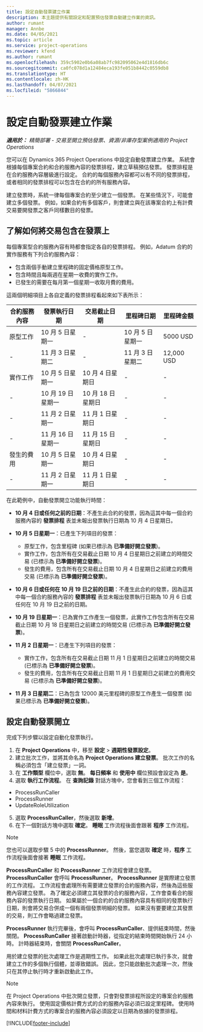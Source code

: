 ```yaml
---
title: 設定自動發票建立作業
description: 本主題提供有關設定和配置預估發票自動建立作業的資訊。
author: rumant
manager: Annbe
ms.date: 04/05/2021
ms.topic: article
ms.service: project-operations
ms.reviewer: kfend
ms.author: rumant
ms.openlocfilehash: 359c5902e0b6a08ab7fc982095062e4d1816db6c
ms.sourcegitcommit: ca0fc078d1a12484eca193fe051b8442c0559db8
ms.translationtype: HT
ms.contentlocale: zh-HK
ms.lasthandoff: 04/07/2021
ms.locfileid: "5866844"
---
```

# <a name="set-up-automatic-invoice-creation"></a>設定自動發票建立作業 
 
_**適用於：** 精簡部署 - 交易至開立預估發票、資源/非庫存型案例適用的 Project Operations_

您可以在 Dynamics 365 Project Operations 中設定自動發票建立作業。 系統會根據每個專案合約和合約服務內容的發票排程，建立草稿預估發票。 發票排程是在合約服務內容層級進行設定。 合約的每個服務內容都可以有不同的發票排程，或者相同的發票排程可以包含在合約的所有服務內容。

建立發票時，系統一律每個專案合約至少建立一個發票。 在某些情況下，可能會建立多個發票。 例如，如果合約有多個客戶，則會建立與在該專案合約上有計費交易要開發票之客戶同樣數目的發票。

## <a name="understand-how-transactions-are-included-on-an-invoice"></a>了解如何將交易包含在發票上 

每個專案型合約服務內容有時都會指定各自的發票排程。 例如，Adatum 合約的實作服務有下列合約服務內容：

- 包含兩個手動建立里程碑的固定價格原型工作。
- 包含時間且每兩週在星期一收費的實作工作。
- 已發生的需要在每月第一個星期一收取月費的費用。

這兩個明細項目上各自定義的發票排程看起來如下表所示：

| 合約服務內容 | 發票執行日期 | 交易截止日期 | 里程碑日期 | 里程碑金額 |
| --- | --- | --- | --- | --- |
| 原型工作 | 10 月 5 日星期一 | - | 10 月 5 日星期一 | 5000 USD |
| - | 11 月 3 日星期二 | - | 11 月 3 日星期二 | 12,000 USD |
| 實作工作 | 10 月 5 日星期一 | 10 月 4 日星期日 | - | - |
| - | 10 月 19 日星期一 | 10 月 18 日星期日 | - | - |
| - | 11 月 2 日星期一 | 11 月 1 日星期日 | - | - |
| - | 11 月 16 日星期一 | 11 月 15 日星期日 | - | - |
| 發生的費用 | 10 月 5 日星期一 | 10 月 4 日星期日 | - | - |
| - | 11 月 2 日星期一 | 11 月 1 日星期日 | - | - |

在此範例中，自動發票開立功能執行時間：

- **10 月 4 日或任何之前的日期**：不產生此合約的發票，因為這其中每一個合約服務內容的 **發票排程** 表並未報出發票執行日期為 10 月 4 日星期日。
- **10 月 5 日星期一**：已產生下列項目的發票：

    - 原型工作，包含里程碑 (如果已標示為 **已準備好開立發票**)。
    - 實作工作，包含所有在交易截止日期 10 月 4 日星期日之前建立的時間交易 (已標示為 **已準備好開立發票**)。
    - 發生的費用，包含所有在交易截止日期 10 月 4 日星期日之前建立的費用交易 (已標示為 **已準備好開立發票**)。
  
- **10 月 6 日或任何在 10 月 19 日之前的日期**：不產生此合約的發票，因為這其中每一個合約服務內容的 **發票排程** 表並未報出發票執行日期為 10 月 6 日或任何在 10 月 19 日之前的日期。
- **10 月 19 日星期一**：已為實作工作產生一個發票，此實作工作包含所有在交易截止日期 10 月 18 日星期日之前建立的時間交易 (已標示為 **已準備好開立發票**)。
- **11 月 2 日星期一**：已產生下列項目的發票：

    - 實作工作，包含所有在交易截止日期 11 月 1 日星期日之前建立的時間交易 (已標示為 **已準備好開立發票**)。
    - 發生的費用，包含所有在交易截止日期 11 月 1 日星期日之前建立的費用交易 (已標示為 **已準備好開立發票**)。

- **11 月 3 日星期二**：已為包含 12000 美元里程碑的原型工作產生一個發票 (如果已標示為 **已準備好開立發票**)。

## <a name="configure-automatic-invoicing"></a>設定自動發票開立

完成下列步驟以設定自動化發票執行。

1. 在 **Project Operations** 中，移至 **設定** > **週期性發票設定**。
2. 建立批次工作，並將其命名為 **Project Operations 建立發票**。 批次工作的名稱必須包含「建立發票」一詞。
3. 在 **工作類型** 欄位中，選取 **無**。 **每日頻率** 和 **使用中** 欄位預設會設定為 **是**。
4. 選取 **執行工作流程**。 在 **查詢記錄** 對話方塊中，您會看到三個工作流程：

- ProcessRunCaller
- ProcessRunner
- UpdateRoleUtilization

5. 選取 **ProcessRunCaller**，然後選取 **新增**。
6. 在下一個對話方塊中選取 **確定**。 **睡眠** 工作流程後面會跟著 **程序** 工作流程。 

> [!NOTE]
> 您也可以選取步驟 5 中的 **ProcessRunner**。 然後，當您選取 **確定** 時，**程序** 工作流程後面會接著 **睡眠** 工作流程。

**ProcessRunCaller** 和 **ProcessRunner** 工作流程會建立發票。 **ProcessRunCaller** 會呼叫 **ProcessRunner**。 **ProcessRunner** 是實際建立發票的工作流程。 工作流程會處理所有需要建立發票的合約服務內容，然後為這些服務內容建立發票。 為了確定必須建立其發票的合約服務內容，工作會查看合約服務內容的發票執行日期。 如果屬於一個合約的合約服務內容具有相同的發票執行日期，則會將交易合併成一個有兩個發票明細的發票。 如果沒有要要建立其發票的交易，則工作會略過建立發票。

**ProcessRunner** 執行完畢後，會呼叫 **ProcessRunCaller**、提供結束時間，然後關閉。 **ProcessRunCaller** 接著啟動計時器，從指定的結束時間開始執行 24 小時。 計時器結束時，會關閉 **ProcessRunCaller**。

用於建立發票的批次處理工作是週期性工作。 如果此批次處理已執行多次，就會建立工作的多個執行個體，並導致錯誤。 因此，您只能啟動批次處理一次，然後只在其停止執行時才重新啟動此工作。

> [!NOTE]
> 在 Project Operations 中批次開立發票，只會對發票排程所設定的專案合約服務內容來執行。 使用固定價格計費方式的合約服務內容必須已設定里程碑。 使用時間和材料計費方式的專案合約服務內容必須設定以日期為依據的發票排程。


[!INCLUDE[footer-include](../../includes/footer-banner.md)]
